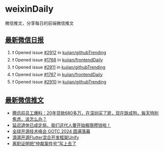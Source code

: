 # weixinDaily
微信推文，分享每日的前端微信推文

## [最新微信日报](https://github.com/kujian/weixinDaily/issues)

<!--START_SECTION:activity-->
1. ❗ Opened issue [#2912](https://github.com/kujian/githubTrending/issues/2912) in [kujian/githubTrending](https://github.com/kujian/githubTrending)
2. ❗ Opened issue [#1768](https://github.com/kujian/frontendDaily/issues/1768) in [kujian/frontendDaily](https://github.com/kujian/frontendDaily)
3. ❗ Opened issue [#2911](https://github.com/kujian/githubTrending/issues/2911) in [kujian/githubTrending](https://github.com/kujian/githubTrending)
4. ❗ Opened issue [#1767](https://github.com/kujian/frontendDaily/issues/1767) in [kujian/frontendDaily](https://github.com/kujian/frontendDaily)
5. ❗ Opened issue [#2910](https://github.com/kujian/githubTrending/issues/2910) in [kujian/githubTrending](https://github.com/kujian/githubTrending)
<!--END_SECTION:activity-->


## [最新微信推文](https://weixin.qdkfweb.cn/)

<!-- BLOG-POST-LIST:START -->
- [腾讯前员工爆料：20年贷款680多万，在深圳买了房，现在跌成狗，每天特别焦虑，该怎么办？](https://weixin.qdkfweb.cn/53469.html)
- [延迟退休已成定局，我们这代人要开始极限攒钱啦！](https://weixin.qdkfweb.cn/53470.html)
- [全球开源技术峰会 GOTC 2024 圆满落幕](https://weixin.qdkfweb.cn/53491.html)
- [滴滴开源Flutter混合开发框架Unify](https://weixin.qdkfweb.cn/53492.html)
- [离职证明把“仲裁案件号”写上去了](https://weixin.qdkfweb.cn/53481.html)
<!-- BLOG-POST-LIST:END -->